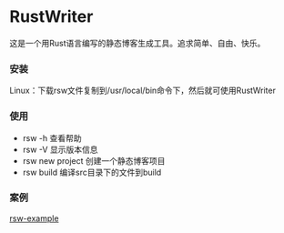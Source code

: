 # RustWriter
这是一个用Rust语言编写的静态博客生成工具。追求简单、自由、快乐。

### 安装
Linux：下载rsw文件复制到/usr/local/bin命令下，然后就可使用RustWriter

### 使用

- rsw -h 查看帮助
- rsw -V 显示版本信息
- rsw new project 创建一个静态博客项目
- rsw build 编译src目录下的文件到build

### 案例
[rsw-example](https://github.com/tjz101/rsw-example)

